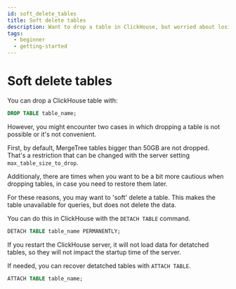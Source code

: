 ```yaml
---
id: soft_delete_tables
title: Soft delete tables
description: Want to drop a table in ClickHouse, but worried about losing data? Here's how to "soft" delete a ClickHouse table so you can restore it in the future.
tags:
  - beginner
  - getting-started
---
```


# Soft delete tables

You can drop a ClickHouse table with:

```sql
DROP TABLE table_name;
```

However, you might encounter two cases in which dropping a table is not possible or it's not convenient.

First, by default, MergeTree tables bigger than 50GB are not dropped. That's a restriction that can be changed with the server setting `max_table_size_to_drop`.

Additionaly, there are times when you want to be a bit more cautious when dropping tables, in case you need to restore them later.

For these reasons, you may want to 'soft' delete a table. This makes the table unavailable for queries, but does not delete the data.

You can do this in ClickHouse with the `DETACH TABLE` command.

```sql
DETACH TABLE table_name PERMANENTLY;
```

If you restart the ClickHouse server, it will not load data for detatched tables, so they will not impact the startup time of the server.

If needed, you can recover detatched tables with `ATTACH TABLE`.

```sql
ATTACH TABLE table_name;
```